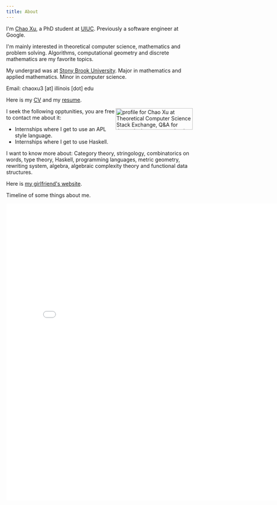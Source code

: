 ```yaml
---
title: About
---
```


I'm [Chao Xu](https://www.facebook.com/chao.xu), a PhD student at [UIUC](http://illinois.edu/). Previously a software engineer at Google.

I'm mainly interested in theoretical computer science, mathematics and problem solving. Algorithms, computational geometry and discrete mathematics are my favorite topics.

My undergrad was at [Stony Brook University](http://www.stonybrook.edu). Major in mathematics and applied mathematics. Minor in computer science. 
 
Email: chaoxu3 [at] illinois [dot] edu

Here is my [CV](/cv) and my [resume](/files/resume.pdf).

<div style="float:right">
<a href="http://cstheory.stackexchange.com/users/314/chao-xu">
<img src="http://cstheory.stackexchange.com/users/flair/314.png" width="208" height="58" alt="profile for Chao Xu at Theoretical Computer Science Stack Exchange, Q&amp;A for theoretical computer scientists and researchers in related fields" title="profile for Chao Xu at Theoretical Computer Science Stack Exchange, Q&amp;A for theoretical computer scientists and researchers in related fields">
</a>
</div>

I seek the following opptunities, you are free to contact me about it:

- Internships where I get to use an APL style language.
- Internships where I get to use Haskell.

I want to know more about:
Category theory, stringology, combinatorics on words, type theory, Haskell, programming languages, metric geometry, rewriting system, algebra, algebraic complexity theory and functional data structures.

Here is [my girlfriend's website](http://vanessa.li).

Timeline of some things about me.

<iframe src="/timeline.html" width="800px" height="800px" frameborder="0" scrolling="no" marginwidth="0px" marginheight="0px"></iframe>

<!--- [public key](/files/id_rsa.pub). 

Grand Goals in life(subjects to change):

1. Complete [this website](http://problems.site44.com/), the goal is to turn it into an wikipedia of algorithmic problems, and find relation between the problems.

2. Create an abstract algorithms library for Haskell that handles all the common algorithmic problems. In particular this requires one to find ways to think about all the algorithms in a functional way.
-->